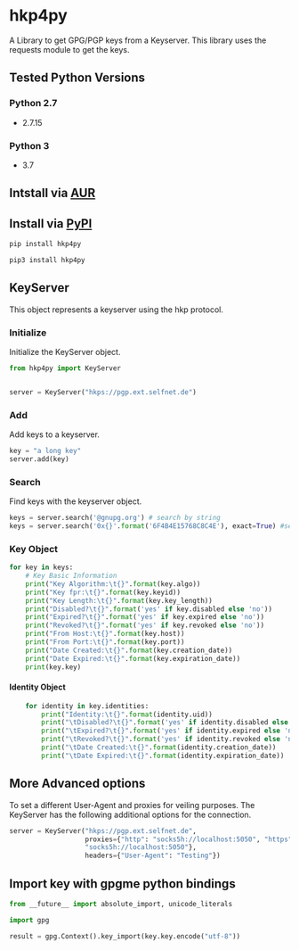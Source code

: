 # hkp4py

A Library to get GPG/PGP keys from a Keyserver.
This library uses the requests module to get the keys.

## Tested Python Versions

### Python 2.7

* 2.7.15

### Python 3

* 3.7

## Intstall via [AUR](https://aur.archlinux.org/packages/python-hkp4py-git/)

## Install via [PyPI](https://pypi.org/project/hkp4py/)

```bash
pip install hkp4py

pip3 install hkp4py
```

## KeyServer

This object represents a keyserver using the hkp protocol.

### Initialize

Initialize the KeyServer object.

```python
from hkp4py import KeyServer


server = KeyServer("hkps://pgp.ext.selfnet.de")
```

### Add

Add keys to a keyserver.

```python
key = "a long key"
server.add(key)
```

### Search

Find keys with the keyserver object.

```python
keys = server.search('@gnupg.org') # search by string
keys = server.search('0x{}'.format('6F4B4E15768C8C4E'), exact=True) #search by fingerprint
```

### Key Object

```python
for key in keys:
    # Key Basic Information
    print("Key Algorithm:\t{}".format(key.algo))
    print("Key fpr:\t{}".format(key.keyid))
    print("Key Length:\t{}".format(key.key_length))
    print("Disabled?\t{}".format('yes' if key.disabled else 'no'))
    print("Expired?\t{}".format('yes' if key.expired else 'no'))
    print("Revoked?\t{}".format('yes' if key.revoked else 'no'))
    print("From Host:\t{}".format(key.host))
    print("From Port:\t{}".format(key.port))
    print("Date Created:\t{}".format(key.creation_date))
    print("Date Expired:\t{}".format(key.expiration_date))
    print(key.key)
```

#### Identity Object

```python
    for identity in key.identities:
        print("Identity:\t{}".format(identity.uid))
        print("\tDisabled?\t{}".format('yes' if identity.disabled else 'no'))
        print("\tExpired?\t{}".format('yes' if identity.expired else 'no'))
        print("\tRevoked?\t{}".format('yes' if identity.revoked else 'no'))
        print("\tDate Created:\t{}".format(identity.creation_date))
        print("\tDate Expired:\t{}".format(identity.expiration_date))
```

## More Advanced options

To set a different User-Agent and proxies for veiling purposes.
The KeyServer has the following additional options for the connection.

```python
server = KeyServer("hkps://pgp.ext.selfnet.de",
                   proxies={"http": "socks5h://localhost:5050", "https":
                   "socks5h://localhost:5050"},
                   headers={"User-Agent": "Testing"})
```

## Import key with gpgme python bindings

```python
from __future__ import absolute_import, unicode_literals

import gpg

result = gpg.Context().key_import(key.key.encode("utf-8"))
```
